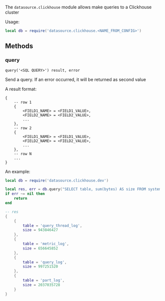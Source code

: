The `datasource.clickhouse` module allows make queries to a Clickhouse cluster

Usage:

```lua title="script.lua"
local db = require('datasource.clickhouse.<NAME_FROM_CONFIG>')
```

## Methods

### query 

`query('<SQL QUERY>') result, error`

Send a query. If an error occurred, it will be returned as second value

A result format:

```
{
    -- row 1
    {
        <FIELD1_NAME> = <FIELD1_VALUE>,
        <FIELD2_NAME> = <FIELD2_VALUE>,
        ...
    },
    -- row 2
    {
        <FIELD1_NAME> = <FIELD1_VALUE>,
        <FIELD2_NAME> = <FIELD2_VALUE>,
        ...
    },
    -- row N
    ...
}
``` 

An example:

```lua title="script.lua"
local db = require('datasource.clickhouse.dev')

local res, err = db.query("SELECT table, sum(bytes) AS size FROM system.parts WHERE active AND database = 'system' GROUP BY table")
if err ~= nil then
    return
end

-- res 
{
    {
        table = 'query_thread_log',
        size = 943846427
    },
    {
        table = 'metric_log',
        size = 656645852
    },
    {
        table = 'query_log',
        size = 997251520
    },
    {
        table = 'part_log',
        size = 2037035728
    }
}
```
